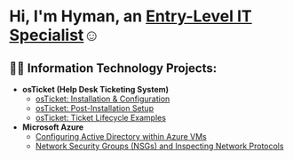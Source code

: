 <h1>Hi, I'm Hyman, an <a href="https://www.linkedin.com/in/hyman-cortista-969057185">Entry-Level IT Specialist</a>☺</h1>

<h2>👨‍💻 Information Technology Projects:</h2>

- <b>osTicket (Help Desk Ticketing System)</b>
  - [osTicket: Installation & Configuration](https://github.com/hymancortista/osticket-instconf)
  - [osTicket: Post-Installation Setup](https://github.com/hymancortista/osticket-postinst)
  - [osTicket: Ticket Lifecycle Examples](https://github.com/hymancortista/osticket-ticketlifecycle)
- <b>Microsoft Azure</b>
  - [Configuring Active Directory within Azure VMs](https://github.com/joshmadakorcc/configure-ad)
  - [Network Security Groups (NSGs) and Inspecting Network Protocols](https://github.com/joshmadakorcc/azure-network-protocols)
